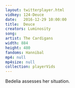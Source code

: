 ```yaml
---
layout: twitterplayer.html
vidkey: 124-Deuce
date:   2016-12-29 10:00:00
title:  Deuce
creators: Luminosity
song: 
artist: The Cardigans
width: 884
height: 480
fandoms: Hannibal
mp4: null
mp4size: null
collection: playerVids
---
```


  <div>
  Bedelia assesses her situation.
  </div>
  